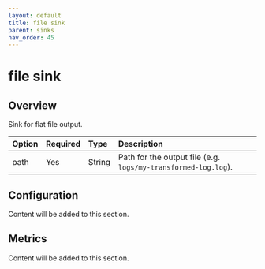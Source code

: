 ```yaml
---
layout: default
title: file sink
parent: sinks
nav_order: 45
---
```


# file sink

## Overview

Sink for flat file output.

Option | Required | Type | Description
:--- | :--- | :--- | :---
path | Yes | String | Path for the output file (e.g. `logs/my-transformed-log.log`).

## Configuration

Content will be added to this section.

## Metrics

Content will be added to this section.